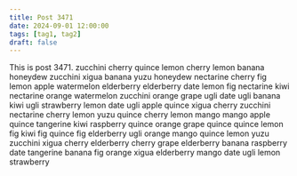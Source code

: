 ```yaml
---
title: Post 3471
date: 2024-09-01 12:00:00
tags: [tag1, tag2]
draft: false
---
```

This is post 3471.
zucchini
cherry
quince
lemon
cherry
lemon
banana
honeydew
zucchini
xigua
banana
yuzu
honeydew
nectarine
cherry
fig
lemon
apple
watermelon
elderberry
elderberry
date
lemon
fig
nectarine
kiwi
nectarine
orange
watermelon
zucchini
orange
grape
ugli
date
ugli
banana
kiwi
ugli
strawberry
lemon
date
ugli
apple
quince
xigua
cherry
zucchini
nectarine
cherry
lemon
yuzu
quince
cherry
lemon
mango
mango
apple
quince
tangerine
kiwi
raspberry
quince
orange
grape
quince
quince
lemon
fig
kiwi
fig
quince
fig
elderberry
ugli
orange
mango
quince
lemon
yuzu
zucchini
xigua
cherry
elderberry
cherry
grape
elderberry
banana
raspberry
date
tangerine
banana
fig
orange
xigua
elderberry
mango
date
ugli
lemon
strawberry
